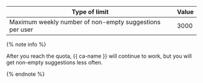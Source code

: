 **Type of limit** | **Value**
----- | -----
Maximum weekly number of non-empty suggestions per user | 3000

{% note info %}

After you reach the quota, {{ ca-name }} will continue to work, but you will get non-empty suggestions less often.

{% endnote %}